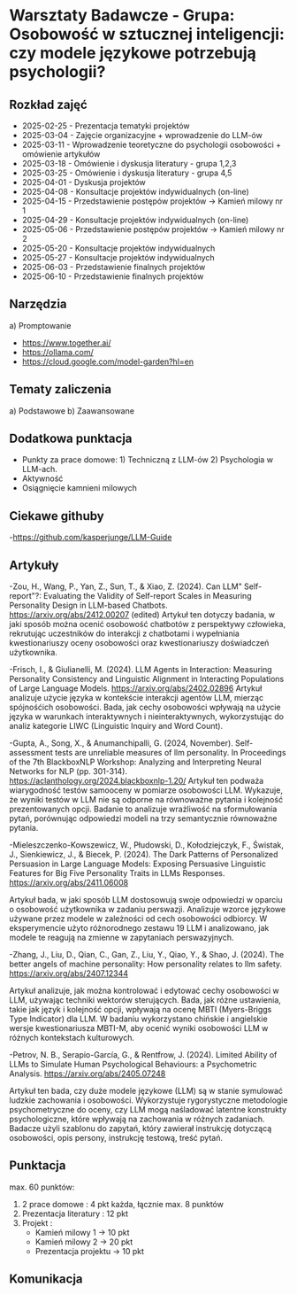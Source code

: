 # Warsztaty Badawcze - Grupa: Osobowość w sztucznej inteligencji: czy modele językowe potrzebują psychologii?

## Rozkład zajęć 
- 2025-02-25 - Prezentacja tematyki projektów
- 2025-03-04 - Zajęcie organizacyjne + wprowadzenie do LLM-ów 
- 2025-03-11 - Wprowadzenie teoretyczne do psychologii osobowości + omówienie artykułów 
- 2025-03-18 - Omówienie i dyskusja literatury - grupa 1,2,3 
- 2025-03-25 - Omówienie i dyskusja literatury - grupa 4,5
- 2025-04-01 - Dyskusja projektów 
- 2025-04-08 - Konsultacje projektów indywidualnych (on-line)
- 2025-04-15 - Przedstawienie postępów projektów  -> Kamień milowy nr 1 
- 2025-04-29 - Konsultacje projektów indywidualnych (on-line) 
- 2025-05-06 - Przedstawienie postępów projektów -> Kamień milowy nr 2 
- 2025-05-20 - Konsultacje projektów indywidualnych 
- 2025-05-27 - Konsultacje projektów indywidualnych
- 2025-06-03 - Przedstawienie finalnych projektów
- 2025-06-10 - Przedstawienie finalnych projektów

## Narzędzia
a) Promptowanie 
- https://www.together.ai/ 
- https://ollama.com/
- https://cloud.google.com/model-garden?hl=en 

## Tematy zaliczenia

a) Podstawowe 
b) Zaawansowane

## Dodatkowa punktacja
- Punkty za prace domowe: 1) Techniczną z LLM-ów 2) Psychologia w LLM-ach.
- Aktywność
- Osiągnięcie kamnieni milowych

## Ciekawe githuby
-https://github.com/kasperjunge/LLM-Guide 

## Artykuły
-Zou, H., Wang, P., Yan, Z., Sun, T., & Xiao, Z. (2024). Can LLM" Self-report"?: Evaluating the Validity of Self-report Scales in Measuring Personality Design in LLM-based Chatbots. https://arxiv.org/abs/2412.00207 (edited)
Artykuł ten dotyczy badania, w jaki sposób można ocenić osobowość chatbotów z perspektywy człowieka, rekrutując uczestników do interakcji z chatbotami i wypełniania kwestionariuszy oceny osobowości oraz kwestionariuszy doświadczeń użytkownika.

-Frisch, I., & Giulianelli, M. (2024). LLM Agents in Interaction: Measuring Personality Consistency and Linguistic Alignment in Interacting Populations of Large Language Models. https://arxiv.org/abs/2402.02896 Artykuł analizuje użycie języka w kontekście interakcji agentów LLM, mierząc spójnośćich osobowości. Bada, jak cechy osobowości wpływają na użycie języka w warunkach interaktywnych i nieinteraktywnych, wykorzystując do analiz kategorie LIWC (Linguistic Inquiry and Word Count).

-Gupta, A., Song, X., & Anumanchipalli, G. (2024, November). Self-assessment tests are unreliable measures of llm personality. In Proceedings of the 7th BlackboxNLP Workshop: Analyzing and Interpreting Neural Networks for NLP (pp. 301-314). https://aclanthology.org/2024.blackboxnlp-1.20/
Artykuł ten podważa wiarygodność testów samooceny w pomiarze osobowości LLM. Wykazuje, że wyniki testów w LLM nie są odporne na równoważne pytania i kolejność prezentowanych opcji. Badanie to analizuje wrażliwość na sformułowania pytań, porównując odpowiedzi modeli na trzy semantycznie równoważne pytania.

-Mieleszczenko-Kowszewicz, W., Płudowski, D., Kołodziejczyk, F., Świstak, J., Sienkiewicz, J., & Biecek, P. (2024). The Dark Patterns of Personalized Persuasion in Large Language Models: Exposing Persuasive Linguistic Features for Big Five Personality Traits in LLMs Responses. https://arxiv.org/abs/2411.06008

Artykuł bada, w jaki sposób LLM dostosowują swoje odpowiedzi w oparciu o osobowość użytkownika w zadaniu perswazji. Analizuje wzorce językowe używane przez modele w zależności od cech osobowości odbiorcy. W eksperymencie użyto różnorodnego zestawu 19 LLM i analizowano, jak modele te reagują na zmienne w zapytaniach perswazyjnych.

-Zhang, J., Liu, D., Qian, C., Gan, Z., Liu, Y., Qiao, Y., & Shao, J. (2024). The better angels of machine personality: How personality relates to llm safety. https://arxiv.org/abs/2407.12344

Artykuł analizuje, jak można kontrolować i edytować cechy osobowości w LLM, używając techniki wektorów sterujących. Bada, jak różne ustawienia, takie jak język i kolejność opcji, wpływają na ocenę MBTI (Myers-Briggs Type Indicator) dla LLM. W badaniu wykorzystano chińskie i angielskie wersje kwestionariusza MBTI-M, aby ocenić wyniki osobowości LLM w różnych kontekstach kulturowych.

-Petrov, N. B., Serapio-García, G., & Rentfrow, J. (2024). Limited Ability of LLMs to Simulate Human Psychological Behaviours: a Psychometric Analysis. https://arxiv.org/abs/2405.07248

Artykuł ten bada, czy duże modele językowe (LLM) są w stanie symulować ludzkie zachowania i osobowości. Wykorzystuje rygorystyczne metodologie psychometryczne do oceny, czy LLM mogą naśladować latentne konstrukty psychologiczne, które wpływają na zachowania w różnych zadaniach. Badacze użyli szablonu do zapytań, który zawierał instrukcję dotyczącą osobowości, opis persony, instrukcję testową, treść pytań.

## Punktacja
max. 60 punktów:

1. 2 prace domowe : 4 pkt każda, łącznie max. 8 punktów 
2. Prezentacja literatury : 12 pkt 
3. Projekt :
   - Kamień milowy 1 -> 10 pkt
   - Kamień milowy 2 -> 20 pkt
   - Prezentacja projektu -> 10 pkt
   
## Komunikacja



